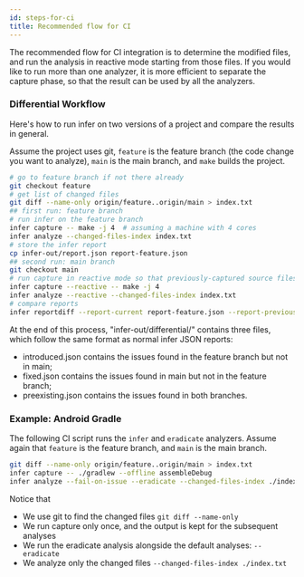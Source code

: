 ```yaml
---
id: steps-for-ci
title: Recommended flow for CI
---
```


The recommended flow for CI integration is to determine the modified files, and
run the analysis in reactive mode starting from those files. If you would like
to run more than one analyzer, it is more efficient to separate the capture
phase, so that the result can be used by all the analyzers.

### Differential Workflow

Here's how to run infer on two versions of a project and compare the results in
general.

Assume the project uses git, `feature` is the feature branch (the code change
you want to analyze), `main` is the main branch, and `make` builds the
project.

```bash
# go to feature branch if not there already
git checkout feature
# get list of changed files
git diff --name-only origin/feature..origin/main > index.txt
## first run: feature branch
# run infer on the feature branch
infer capture -- make -j 4  # assuming a machine with 4 cores
infer analyze --changed-files-index index.txt
# store the infer report
cp infer-out/report.json report-feature.json
## second run: main branch
git checkout main
# run capture in reactive mode so that previously-captured source files are kept if they are up-to-date
infer capture --reactive -- make -j 4
infer analyze --reactive --changed-files-index index.txt
# compare reports
infer reportdiff --report-current report-feature.json --report-previous infer-out/report.json
```

At the end of this process, "infer-out/differential/" contains three files,
which follow the same format as normal infer JSON reports:

- introduced.json contains the issues found in the feature branch but not in
  main;
- fixed.json contains the issues found in main but not in the feature branch;
- preexisting.json contains the issues found in both branches.

### Example: Android Gradle

The following CI script runs the `infer` and `eradicate` analyzers. Assume again
that `feature` is the feature branch, and `main` is the main branch.

```bash
git diff --name-only origin/feature..origin/main > index.txt
infer capture -- ./gradlew --offline assembleDebug
infer analyze --fail-on-issue --eradicate --changed-files-index ./index.txt
```

Notice that

- We use git to find the changed files `git diff --name-only`
- We run capture only once, and the output is kept for the subsequent analyses
- We run the eradicate analysis alongside the default analyses: `--eradicate`
- We analyze only the changed files `--changed-files-index ./index.txt`
